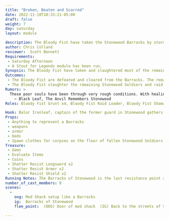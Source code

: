 ```yaml
---
title: "Broken, Beaten and Scarred"
date: 2022-11-10T10:33:21-05:00
draft: false
weight: 7
day: saturday
layout: module

description: The Bloody Fist have taken the Stonewood Barracks by storm! The remaining soldiers have been killed, surrendered, or fled the Barracks. The few who stood and fought now lay dead on the floor around them awaiting final death’s judgement at the gates of the Graveyard.
author: Chris Colland
reviewer:  Scott Bennett
Requirements:
 - Saturday Afternoon 
 - A Stout for Legends module has been run.
Synopsis: The Bloody Fist have taken and slaughtered most of the remaining Stonewood resistance soldiers. They seek to slaughter them all or enslave them to service of the Bloody Fist. If the PCs cannot stop the Bloody Fist from taking the barracks back then the attacks will become more frequent and savage with no outlying guards to alert them before the Bloody Fist reach the town, not to mention the Blood Fist stealing their weapons!
Outcomes:
 - The Bloody Fist are defeated and cleared from the Barracks. The remaining Stonewood soldiers who surrendered or ran survive and now they have a chance to fight back.
 - The Bloody Fist slaughter the remaining Stonewood Soldiers and raid the armory in the Barracks leaving Stonewood completely defenseless to the Bloody Fist, the attacks will increase in frequency with no resistance. This is detailed in the section “Bodies fill the fields I see”
Rumors: > 
  These poor souls have been through very rough conditions. With healing supplies running low as is, the Barracks of Stonewood is waving in their resolve. The newly imposed Accords have left them hiding their movements and is making them question their honor. Something must give for these brave souls to be restored to former glory.
    ~ Black Leaf, The Anvil Remembers Stonewood
Roles: Bloody Fist Grunt x4, Bloody Fist Raid Leader, Bloody Fist Shaman x2 (1 Cel 1 Earth), Balor Ironleaf

Hook: Balor Ironleaf, captain of the former guard in Stonewood gathers a small band of low adventures 
Props: 
 - Anything to represent a Barracks
 - weapons
 - armor
 - beds
 - Spawn clothes for corpses on the floor of fallen Stonewood Soldiers
Treasure: 
 - Gems
 - Evaluate Items
 - Coins
 - Shatter Resist Longsword x2
 - Shatter Resist Armor x2
 - Shatter Resist Shield x2
Running Notes: The Barracks of Stonewood is the last resistance point against the forces of the Bloody Fist. This is just after midway point in the 10 module series where it starts to become challenging. THE SHAMANS AND RAID LEADER DO NO RESET. The Grunts reset 2 times each. The NPCs may appear behind the players and start from outside the mod shack where they players entered to simulate being surrounded. This module is designed for mid seasoned adventurers. 
number_of_cast_members: 8
scenes: 
  - 
    oog: Mod Shack setup like a Barracks
    ig:  Barracks of Stonewood
    flee_point:  (OOG) Door of mod shack  (IG) Back to the streets of Stonewood

---
```


























